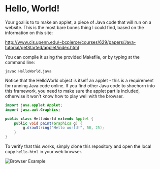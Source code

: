 Hello, World!
================

Your goal is to to make an applet, a piece of Java code that will run on a website.  This is the most bare bones thing I could find, based on the information on this site:

http://www.cis.upenn.edu/~bcpierce/courses/629/papers/Java-tutorial/getStarted/applet/index.html

You can compile it using the provided Makefile, or by typing at the command line:

	javac HelloWorld.java

Notice that the HelloWorld object is itself an applet - this is a requirement for running Java code online.  If you find other Java code to shoehorn into this framework, you need to make sure the applet part is included, otherwise it won't know how to play well with the browser.

```java
import java.applet.Applet;
import java.awt.Graphics;

public class HelloWorld extends Applet {
	public void paint(Graphics g) {
		g.drawString("Hello world!", 50, 25);
	}
}
```

To verify that this works, simply clone this repository and open the local copy `hello.html` in your web browser.

![Browser Example](https://raw.github.com/alexstorer/HelloWorldApplet/master/Screen%20shot%202013-11-22%20at%209.58.06%20AM.png)
